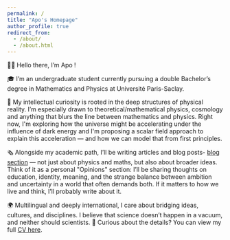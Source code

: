 ```yaml
---
permalink: /
title: "Apo's Homepage"
author_profile: true
redirect_from: 
  - /about/
  - /about.html
---
```

👋🏼 Hello there, I’m Apo !

🎓 I’m an undergraduate student currently pursuing a double Bachelor’s degree in Mathematics and Physics at Université Paris-Saclay.

🌌  My intellectual curiosity is rooted in the deep structures of physical reality. I’m especially drawn to theoretical/mathematical physics, cosmology and anything that blurs the line between mathematics and physics. Right now, I'm exploring how the universe might be accelerating under the influence of dark energy and I'm proposing a scalar field approach to explain this acceleration — and how we can model that from first principles.

🗞️ Alongside my academic path, I’ll be writing articles and blog posts- [blog section](./blog/) — not just about physics and maths, but also about broader ideas. Think of it as a personal "Opinions" section: I’ll be sharing thoughts on education, identity, meaning, and the strange balance between ambition and uncertainty in a world that often demands both. If it matters to how we live and think, I’ll probably write about it.

🌍 Multilingual and deeply international, I care about bridging ideas, cultures, and disciplines. I believe that science doesn’t happen in a vacuum, and neither should scientists.
📄 Curious about the details? You can view my full [CV here](./cv-json/). 


